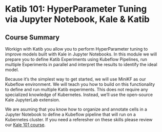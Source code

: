 # **Katib 101**:  HyperParameter Tuning via Jupyter Notebook, Kale & Katib

## Course Summary
Workign with Katib you allow you to perform HyperParameter tuning to improve models built with Kale in Jupyter Notebooks. 
In this module we will prepare you to define Katib Experiments using Kubeflow Pipelines, run multiple Experiments in parallel and
interpret the results to identify the ideal model. 

Because it’s the simplest way to get started, we will use MiniKF as our Kubeflow environment. 
We will teach you how to build on this functionality to define and run multiple Katib experiments. 
This does not require any specialized knowledge of Kubernetes. Instead, we’ll use the open-source Kale JupyterLab extension. 

We are asuming that you know how to organize and annotate cells in a Jupyter Notebook to define a Kubeflow pipeline 
that will run on a Kubernetes cluster. If you need a referesher on these skills please review our [Kale 101 course](https://academy.arrikto.com/modules/notebook-to-pipeline/). 

